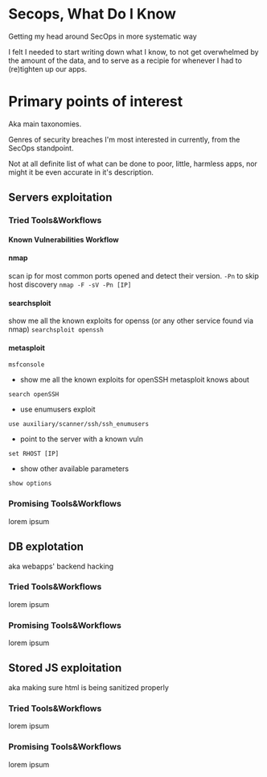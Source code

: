 # Secops, What Do I Know 
Getting my head around SecOps in more systematic way

I felt I needed to start writing down what I know, to not get overwhelmed by the amount of the data, and to serve as a recipie for whenever
I had to (re)tighten up our apps.

# Primary points of interest

Aka main taxonomies.

Genres of security breaches I'm most interested in currently, from the SecOps standpoint.

Not at all definite list of what can be done to poor, little, harmless apps, nor might it be even accurate in it's description.


## Servers exploitation

### Tried Tools&Workflows

#### Known Vulnerabilities Workflow

#### nmap

scan ip for most common ports opened and detect their version. `-Pn` to skip host discovery
`nmap -F -sV -Pn [IP]`

#### searchsploit

show me all the known exploits for openss (or any other service found via nmap)
`searchsploit openssh`

#### metasploit

`msfconsole`

* show me all the known exploits for openSSH metasploit knows about

`search openSSH`

* use enumusers exploit

`use auxiliary/scanner/ssh/ssh_enumusers`

* point to the server with a known vuln

`set RHOST [IP]`

* show other available parameters

`show options`

### Promising Tools&Workflows

lorem ipsum


## DB explotation

aka webapps' backend hacking

### Tried Tools&Workflows

lorem ipsum

### Promising Tools&Workflows

lorem ipsum


## Stored JS exploitation

aka making sure html is being sanitized properly

### Tried Tools&Workflows

lorem ipsum

### Promising Tools&Workflows

lorem ipsum
